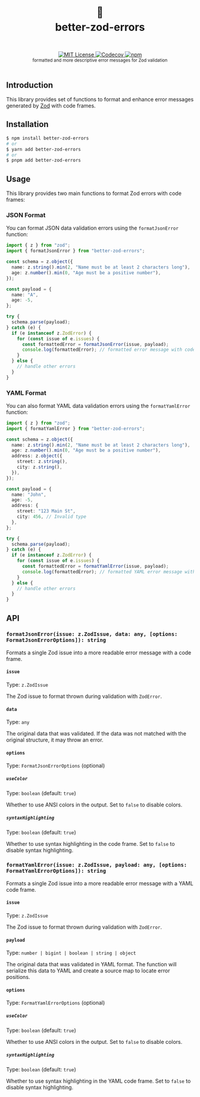 <h1 align="center">
  <br />
  💎
  <br />
  better-zod-errors
  <sup>
    <br />
    <br />
  </sup>    
</h1>

<div align="center">
    <a href="https://github.com/async3619/better-zod-errors/blob/main/LICENSE">
        <img src="https://img.shields.io/github/license/async3619/better-zod-errors?style=flat-square" alt="MIT License" />
    </a>
    <a href="https://codecov.io/gh/async3619/better-zod-errors">
        <img alt="Codecov" src="https://img.shields.io/codecov/c/github/async3619/better-zod-errors?style=flat-square">
    </a>
    <a href="https://www.npmjs.com/package/better-zod-errors">
        <img alt="npm" src="https://img.shields.io/npm/v/better-zod-errors?style=flat-square" />
    </a>
    <br />
    <sup>formatted and more descriptive error messages for Zod validation</sup>
    <br />
    <br />
</div>

## Introduction

This library provides set of functions to format and enhance error messages generated by [Zod](https://zod.dev/) with code frames.

## Installation

```bash
$ npm install better-zod-errors
# or
$ yarn add better-zod-errors
# or
$ pnpm add better-zod-errors
```

## Usage

This library provides two main functions to format Zod errors with code frames:

### JSON Format

You can format JSON data validation errors using the `formatJsonError` function:

```typescript
import { z } from "zod";
import { formatJsonError } from "better-zod-errors";

const schema = z.object({
  name: z.string().min(2, "Name must be at least 2 characters long"),
  age: z.number().min(0, "Age must be a positive number"),
});

const payload = {
  name: "A",
  age: -5,
};

try {
  schema.parse(payload);
} catch (e) {
  if (e instanceof z.ZodError) {
    for (const issue of e.issues) {
      const formattedError = formatJsonError(issue, payload);
      console.log(formattedError); // formatted error message with code frame
    }
  } else {
    // handle other errors
  }
}
```

### YAML Format

You can also format YAML data validation errors using the `formatYamlError` function:

```typescript
import { z } from "zod";
import { formatYamlError } from "better-zod-errors";

const schema = z.object({
  name: z.string().min(2, "Name must be at least 2 characters long"),
  age: z.number().min(0, "Age must be a positive number"),
  address: z.object({
    street: z.string(),
    city: z.string(),
  }),
});

const payload = {
  name: "John",
  age: -5,
  address: {
    street: "123 Main St",
    city: 456, // Invalid type
  },
};

try {
  schema.parse(payload);
} catch (e) {
  if (e instanceof z.ZodError) {
    for (const issue of e.issues) {
      const formattedError = formatYamlError(issue, payload);
      console.log(formattedError); // formatted YAML error message with code frame
    }
  } else {
    // handle other errors
  }
}
```

## API

### `formatJsonError(issue: z.ZodIssue, data: any, [options: FormatJsonErrorOptions]): string`

Formats a single Zod issue into a more readable error message with a code frame.

#### `issue`

Type: `z.ZodIssue`

The Zod issue to format thrown during validation with `ZodError`.

#### `data`

Type: `any`

The original data that was validated. If the data was not matched with the original structure, it may throw an error.

#### `options`

Type: `FormatJsonErrorOptions` (optional)

##### `useColor`

Type: `boolean` (default: `true`)

Whether to use ANSI colors in the output. Set to `false` to disable colors.

##### `syntaxHighlighting`

Type: `boolean` (default: `true`)

Whether to use syntax highlighting in the code frame. Set to `false` to disable syntax highlighting.

### `formatYamlError(issue: z.ZodIssue, payload: any, [options: FormatYamlErrorOptions]): string`

Formats a single Zod issue into a more readable error message with a YAML code frame.

#### `issue`

Type: `z.ZodIssue`

The Zod issue to format thrown during validation with `ZodError`.

#### `payload`

Type: `number | bigint | boolean | string | object`

The original data that was validated in YAML format. The function will serialize this data to YAML and create a source map to locate error positions.

#### `options`

Type: `FormatYamlErrorOptions` (optional)

##### `useColor`

Type: `boolean` (default: `true`)

Whether to use ANSI colors in the output. Set to `false` to disable colors.

##### `syntaxHighlighting`

Type: `boolean` (default: `true`)

Whether to use syntax highlighting in the YAML code frame. Set to `false` to disable syntax highlighting.
